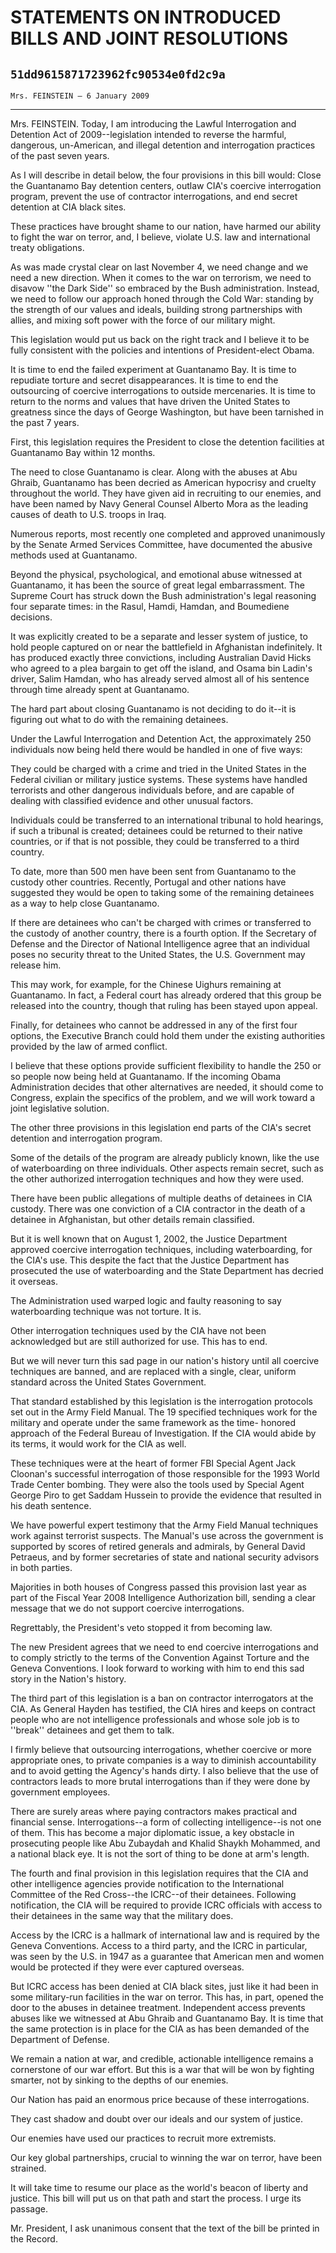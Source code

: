 # STATEMENTS ON INTRODUCED BILLS AND JOINT RESOLUTIONS
## `51dd9615871723962fc90534e0fd2c9a`
`Mrs. FEINSTEIN — 6 January 2009`

---


Mrs. FEINSTEIN. Today, I am introducing the Lawful Interrogation and 
Detention Act of 2009--legislation intended to reverse the harmful, 
dangerous, un-American, and illegal detention and interrogation 
practices of the past seven years.

As I will describe in detail below, the four provisions in this bill 
would: Close the Guantanamo Bay detention centers, outlaw CIA's 
coercive interrogation program, prevent the use of contractor 
interrogations, and end secret detention at CIA black sites.

These practices have brought shame to our nation, have harmed our 
ability to fight the war on terror, and, I believe, violate U.S. law 
and international treaty obligations.

As was made crystal clear on last November 4, we need change and we 
need a new direction. When it comes to the war on terrorism, we need to 
disavow ''the Dark Side'' so embraced by the Bush administration. 
Instead, we need to follow our approach honed through the Cold War: 
standing by the strength of our values and ideals, building strong 
partnerships with allies, and mixing soft power with the force of our 
military might.

This legislation would put us back on the right track and I believe 
it to be fully consistent with the policies and intentions of 
President-elect Obama.

It is time to end the failed experiment at Guantanamo Bay. It is time 
to repudiate torture and secret disappearances. It is time to end the 
outsourcing of coercive interrogations to outside mercenaries. It is 
time to return to the norms and values that have driven the United 
States to greatness since the days of George Washington, but have been 
tarnished in the past 7 years.

First, this legislation requires the President to close the detention 
facilities at Guantanamo Bay within 12 months.

The need to close Guantanamo is clear. Along with the abuses at Abu 
Ghraib, Guantanamo has been decried as American hypocrisy and cruelty 
throughout the world. They have given aid in recruiting to our enemies, 
and have been named by Navy General Counsel Alberto Mora as the leading 
causes of death to U.S. troops in Iraq.

Numerous reports, most recently one completed and approved 
unanimously by the Senate Armed Services Committee, have documented the 
abusive methods used at Guantanamo.

Beyond the physical, psychological, and emotional abuse witnessed at 
Guantanamo, it has been the source of great legal embarrassment. The 
Supreme Court has struck down the Bush administration's legal reasoning 
four separate times: in the Rasul, Hamdi, Hamdan, and Boumediene 
decisions.

It was explicitly created to be a separate and lesser system of 
justice, to hold people captured on or near the battlefield in 
Afghanistan indefinitely. It has produced exactly three convictions, 
including Australian David Hicks who agreed to a plea bargain to get 
off the island, and Osama bin Ladin's driver, Salim Hamdan, who has 
already served almost all of his sentence through time already spent at 
Guantanamo.

The hard part about closing Guantanamo is not deciding to do it--it 
is figuring out what to do with the remaining detainees.

Under the Lawful Interrogation and Detention Act, the approximately 
250 individuals now being held there would be handled in one of five 
ways:

They could be charged with a crime and tried in the United States in 
the Federal civilian or military justice systems. These systems have 
handled terrorists and other dangerous individuals before, and are 
capable of dealing with classified evidence and other unusual factors.

Individuals could be transferred to an international tribunal to hold 
hearings, if such a tribunal is created; detainees could be returned to 
their native countries, or if that is not possible, they could be 
transferred to a third country.

To date, more than 500 men have been sent from Guantanamo to the 
custody other countries. Recently, Portugal and other nations have 
suggested they would be open to taking some of the remaining detainees 
as a way to help close Guantanamo.

If there are detainees who can't be charged with crimes or 
transferred to the custody of another country, there is a fourth 
option. If the Secretary of Defense and the Director of National 
Intelligence agree that an individual poses no security threat to the 
United States, the U.S. Government may release him.

This may work, for example, for the Chinese Uighurs remaining at 
Guantanamo. In fact, a Federal court has already ordered that this 
group be released into the country, though that ruling has been stayed 
upon appeal.

Finally, for detainees who cannot be addressed in any of the first 
four options, the Executive Branch could hold them under the existing 
authorities provided by the law of armed conflict.

I believe that these options provide sufficient flexibility to handle 
the 250 or so people now being held at Guantanamo. If the incoming 
Obama Administration decides that other alternatives are needed, it 
should come to Congress, explain the specifics of the problem, and we 
will work toward a joint legislative solution.

The other three provisions in this legislation end parts of the CIA's 
secret detention and interrogation program.

Some of the details of the program are already publicly known, like 
the use of waterboarding on three individuals. Other aspects remain 
secret, such as the other authorized interrogation techniques and how 
they were used.

There have been public allegations of multiple deaths of detainees in 
CIA custody. There was one conviction of a CIA contractor in the death 
of a detainee in Afghanistan, but other details remain classified.

But it is well known that on August 1, 2002, the Justice Department 
approved coercive interrogation techniques, including waterboarding, 
for the CIA's use. This despite the fact that the Justice Department 
has prosecuted the use of waterboarding and the State Department has 
decried it overseas.

The Administration used warped logic and faulty reasoning to say 
waterboarding technique was not torture. It is.

Other interrogation techniques used by the CIA have not been 
acknowledged but are still authorized for use. This has to end.

But we will never turn this sad page in our nation's history until 
all coercive techniques are banned, and are replaced with a single, 
clear, uniform standard across the United States Government.

That standard established by this legislation is the interrogation 
protocols set out in the Army Field Manual. The 19 specified techniques 
work for the military and operate under the same framework as the time-
honored approach of the Federal Bureau of Investigation. If the CIA 
would abide by its terms, it would work for the CIA as well.

These techniques were at the heart of former FBI Special Agent Jack 
Cloonan's successful interrogation of those responsible for the 1993 
World Trade Center bombing. They were also the tools used by Special 
Agent George Piro to get Saddam Hussein to provide the evidence that 
resulted in his death sentence.

We have powerful expert testimony that the Army Field Manual 
techniques work against terrorist suspects. The Manual's use across the 
government is supported by scores of retired generals and admirals, by 
General David Petraeus, and by former secretaries of state and national 
security advisors in both parties.

Majorities in both houses of Congress passed this provision last year 
as part of the Fiscal Year 2008 Intelligence Authorization bill, 
sending a clear message that we do not support coercive interrogations.

Regrettably, the President's veto stopped it from becoming law.

The new President agrees that we need to end coercive interrogations 
and to comply strictly to the terms of the Convention Against Torture 
and the Geneva Conventions. I look forward to working with him to end 
this sad story in the Nation's history.

The third part of this legislation is a ban on contractor 
interrogators at the CIA. As General Hayden has testified, the CIA 
hires and keeps on contract people who are not intelligence 
professionals and whose sole job is to ''break'' detainees and get them 
to talk.



I firmly believe that outsourcing interrogations, whether coercive or 
more appropriate ones, to private companies is a way to diminish 
accountability and to avoid getting the Agency's hands dirty. I also 
believe that the use of contractors leads to more brutal interrogations 
than if they were done by government employees.

There are surely areas where paying contractors makes practical and 
financial sense. Interrogations--a form of collecting intelligence--is 
not one of them. This has become a major diplomatic issue, a key 
obstacle in prosecuting people like Abu Zubaydah and Khalid Shaykh 
Mohammed, and a national black eye. It is not the sort of thing to be 
done at arm's length.

The fourth and final provision in this legislation requires that the 
CIA and other intelligence agencies provide notification to the 
International Committee of the Red Cross--the ICRC--of their detainees. 
Following notification, the CIA will be required to provide ICRC 
officials with access to their detainees in the same way that the 
military does.

Access by the ICRC is a hallmark of international law and is required 
by the Geneva Conventions. Access to a third party, and the ICRC in 
particular, was seen by the U.S. in 1947 as a guarantee that American 
men and women would be protected if they were ever captured overseas.

But ICRC access has been denied at CIA black sites, just like it had 
been in some military-run facilities in the war on terror. This has, in 
part, opened the door to the abuses in detainee treatment. Independent 
access prevents abuses like we witnessed at Abu Ghraib and Guantanamo 
Bay. It is time that the same protection is in place for the CIA as has 
been demanded of the Department of Defense.

We remain a nation at war, and credible, actionable intelligence 
remains a cornerstone of our war effort. But this is a war that will be 
won by fighting smarter, not by sinking to the depths of our enemies.

Our Nation has paid an enormous price because of these 
interrogations.

They cast shadow and doubt over our ideals and our system of justice.

Our enemies have used our practices to recruit more extremists.

Our key global partnerships, crucial to winning the war on terror, 
have been strained.

It will take time to resume our place as the world's beacon of 
liberty and justice. This bill will put us on that path and start the 
process. I urge its passage.

Mr. President, I ask unanimous consent that the text of the bill be 
printed in the Record.